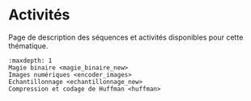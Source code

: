 # Activités

Page de description des séquences et activités disponibles pour cette thématique.

```{toctree}
:maxdepth: 1
Magie binaire <magie_binaire_new>
Images numériques <encoder_images>
Echantillonnage <echantillonnage_new>
Compression et codage de Huffman <huffman>
```